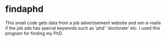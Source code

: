 # findaphd
This small code gets data from a job advertisement website and sen e-mails if the job ads has special keywords such as 'phd' 'doctorate' etc. I used this program for finding my PhD.
